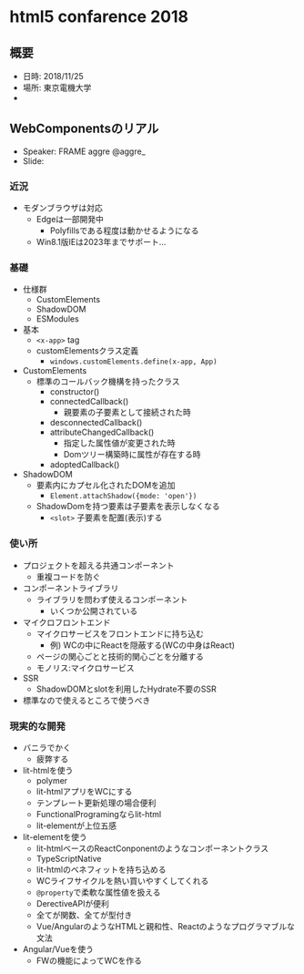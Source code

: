# html5 confarence 2018

## 概要
* 日時: 2018/11/25
* 場所: 東京電機大学
*


## WebComponentsのリアル
* Speaker: FRAME aggre @aggre_
* Slide:

### 近況
* モダンブラウザは対応
  - Edgeは一部開発中
    - Polyfillsである程度は動かせるようになる
  - Win8.1版IEは2023年までサポート…

### 基礎
* 仕様群
  - CustomElements
  - ShadowDOM
  - ESModules
* 基本
  - `<x-app>` tag
  - customElementsクラス定義
    - `windows.customElements.define(x-app, App)`
* CustomElements
  - 標準のコールバック機構を持ったクラス
    - constructor()
    - connectedCallback()
      - 親要素の子要素として接続された時
    - desconnectedCallback()
    - attributeChangedCallback()
      - 指定した属性値が変更された時
      - Domツリー構築時に属性が存在する時
    - adoptedCallback()
* ShadowDOM
  - 要素内にカプセル化されたDOMを追加
    - `Element.attachShadow({mode: 'open'})`
  - ShadowDomを持つ要素は子要素を表示しなくなる
    - `<slot>` 子要素を配置(表示)する

### 使い所
* プロジェクトを超える共通コンポーネント
  - 重複コードを防ぐ
* コンポーネントライブラリ
  - ライブラリを問わず使えるコンポーネント
    - いくつか公開されている
* マイクロフロントエンド
  - マイクロサービスをフロントエンドに持ち込む
    - 例) WCの中にReactを隠蔽する(WCの中身はReact)
  - ページの関心ごとと技術的関心ごとを分離する
  - モノリス:マイクロサービス
* SSR
  - ShadowDOMとslotを利用したHydrate不要のSSR
* 標準なので使えるところで使うべき

### 現実的な開発
* バニラでかく
  - 疲弊する
* lit-htmlを使う
  - polymer
  - lit-htmlアプリをWCにする
  - テンプレート更新処理の場合便利
  - FunctionalProgramingならlit-html
  - lit-elementが上位五感
* lit-elementを使う
  - lit-htmlベースのReactConponentのようなコンポーネントクラス
  - TypeScriptNative
  - lit-htmlのベネフィットを持ち込める
  - WCライフサイクルを熱い買いやすくしてくれる
  - `@property`で柔軟な属性値を扱える
  - DerectiveAPIが便利
  - 全てが関数、全てが型付き
  - Vue/AngularのようなHTMLと親和性、Reactのようなプログラマブルな文法
* Angular/Vueを使う
  - FWの機能によってWCを作る
